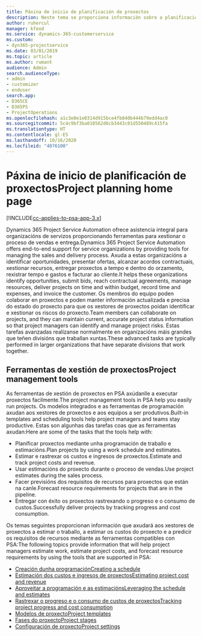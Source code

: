 ```yaml
---
title: Páxina de inicio de planificación de proxectos
description: Neste tema se proporciona información sobre a planificación de proxectos.
author: ruhercul
manager: kfend
ms.service: dynamics-365-customerservice
ms.custom:
- dyn365-projectservice
ms.date: 03/01/2019
ms.topic: article
ms.author: rumant
audience: Admin
search.audienceType:
- admin
- customizer
- enduser
search.app:
- D365CE
- D365PS
- ProjectOperations
ms.openlocfilehash: a1c3e0e1e0314d915bce4fb840b444b79edd4ac0
ms.sourcegitcommit: 5c4c9bf3ba018562d6cb3443c01d550489c415fa
ms.translationtype: HT
ms.contentlocale: gl-ES
ms.lasthandoff: 10/16/2020
ms.locfileid: "4076100"
---
```

# <a name="project-planning-home-page"></a><span data-ttu-id="bad62-103">Páxina de inicio de planificación de proxectos</span><span class="sxs-lookup"><span data-stu-id="bad62-103">Project planning home page</span></span>

[!INCLUDE[cc-applies-to-psa-app-3.x](../includes/cc-applies-to-psa-app-3x.md)]

<span data-ttu-id="bad62-104">Dynamics 365 Project Service Automation ofrece asistencia integral para organizacións de servizos proporcionando ferramentas para xestionar o proceso de vendas e entrega.</span><span class="sxs-lookup"><span data-stu-id="bad62-104">Dynamics 365 Project Service Automation offers end-to-end support for service organizations by providing tools for managing the sales and delivery process.</span></span> <span data-ttu-id="bad62-105">Axuda a estas organizacións a identificar oportunidades, presentar ofertas, alcanzar acordos contractuais, xestionar recursos, entregar proxectos a tempo e dentro do orzamento, rexistrar tempo e gastos e facturar ao cliente.</span><span class="sxs-lookup"><span data-stu-id="bad62-105">It helps these organizations identify opportunities, submit bids, reach contractual agreements, manage resources, deliver projects on time and within budget, record time and expenses, and invoice the customer.</span></span> <span data-ttu-id="bad62-106">Os membros do equipo poden colaborar en proxectos e poden manter información actualizada e precisa do estado do proxecto para que os xestores de proxectos poidan identificar e xestionar os riscos do proxecto.</span><span class="sxs-lookup"><span data-stu-id="bad62-106">Team members can collaborate on projects, and they can maintain current, accurate project status information so that project managers can identify and manage project risks.</span></span> <span data-ttu-id="bad62-107">Estas tarefas avanzadas realízanse normalmente en organizacións máis grandes que teñen divisións que traballan xuntas.</span><span class="sxs-lookup"><span data-stu-id="bad62-107">These advanced tasks are typically performed in larger organizations that have separate divisions that work together.</span></span>

## <a name="project-management-tools"></a><span data-ttu-id="bad62-108">Ferramentas de xestión de proxectos</span><span class="sxs-lookup"><span data-stu-id="bad62-108">Project management tools</span></span>

<span data-ttu-id="bad62-109">As ferramentas de xestión de proxectos en PSA axúdanlle a executar proxectos facilmente.</span><span class="sxs-lookup"><span data-stu-id="bad62-109">The project management tools in PSA help you easily run projects.</span></span> <span data-ttu-id="bad62-110">Os modelos integrados e as ferramentas de programación axudan aos xestores de proxectos e aos equipos a ser produtivos.</span><span class="sxs-lookup"><span data-stu-id="bad62-110">Built-in templates and scheduling tools help project managers and teams stay productive.</span></span> <span data-ttu-id="bad62-111">Estas son algunhas das tarefas coas que as ferramentas axudan:</span><span class="sxs-lookup"><span data-stu-id="bad62-111">Here are some of the tasks that the tools help with:</span></span>

- <span data-ttu-id="bad62-112">Planificar proxectos mediante unha programación de traballo e estimacións.</span><span class="sxs-lookup"><span data-stu-id="bad62-112">Plan projects by using a work schedule and estimates.</span></span>
- <span data-ttu-id="bad62-113">Estimar e rastrexar os custos e ingresos de proxectos.</span><span class="sxs-lookup"><span data-stu-id="bad62-113">Estimate and track project costs and revenue.</span></span>
- <span data-ttu-id="bad62-114">Usar estimacións do proxecto durante o proceso de vendas.</span><span class="sxs-lookup"><span data-stu-id="bad62-114">Use project estimates during the sales process.</span></span>
- <span data-ttu-id="bad62-115">Facer previsións dos requisitos de recursos para proxectos que están na canle.</span><span class="sxs-lookup"><span data-stu-id="bad62-115">Forecast resource requirements for projects that are in the pipeline.</span></span>
- <span data-ttu-id="bad62-116">Entregar con éxito os proxectos rastrexando o progreso e o consumo de custos.</span><span class="sxs-lookup"><span data-stu-id="bad62-116">Successfully deliver projects by tracking progress and cost consumption.</span></span>

<span data-ttu-id="bad62-117">Os temas seguintes proporcionan información que axudará aos xestores de proxectos a estimar o traballo, a estimar os custos do proxecto e a predicir os requisitos de recursos mediante as ferramentas compatibles con PSA:</span><span class="sxs-lookup"><span data-stu-id="bad62-117">The following topics provide information that will help project managers estimate work, estimate project costs, and forecast resource requirements by using the tools that are supported in PSA:</span></span>

- [<span data-ttu-id="bad62-118">Creación dunha programación</span><span class="sxs-lookup"><span data-stu-id="bad62-118">Creating a schedule</span></span>](project-creating.md)
- [<span data-ttu-id="bad62-119">Estimación dos custos e ingresos de proxectos</span><span class="sxs-lookup"><span data-stu-id="bad62-119">Estimating project cost and revenue</span></span>](project-estimating.md)
- [<span data-ttu-id="bad62-120">Aproveitar a programación e as estimacións</span><span class="sxs-lookup"><span data-stu-id="bad62-120">Leveraging the schedule and estimates</span></span>](project-leveraging.md)
- [<span data-ttu-id="bad62-121">Rastrexar o progreso e o consumo de custos de proxectos</span><span class="sxs-lookup"><span data-stu-id="bad62-121">Tracking project progress and cost consumption</span></span>](project-tracking.md)
- [<span data-ttu-id="bad62-122">Modelos de proxecto</span><span class="sxs-lookup"><span data-stu-id="bad62-122">Project templates</span></span>](project-templates.md)
- [<span data-ttu-id="bad62-123">Fases do proxecto</span><span class="sxs-lookup"><span data-stu-id="bad62-123">Project stages</span></span>](project-stages.md)
- [<span data-ttu-id="bad62-124">Configuración de proxecto</span><span class="sxs-lookup"><span data-stu-id="bad62-124">Project settings</span></span>](project-settings.md)
